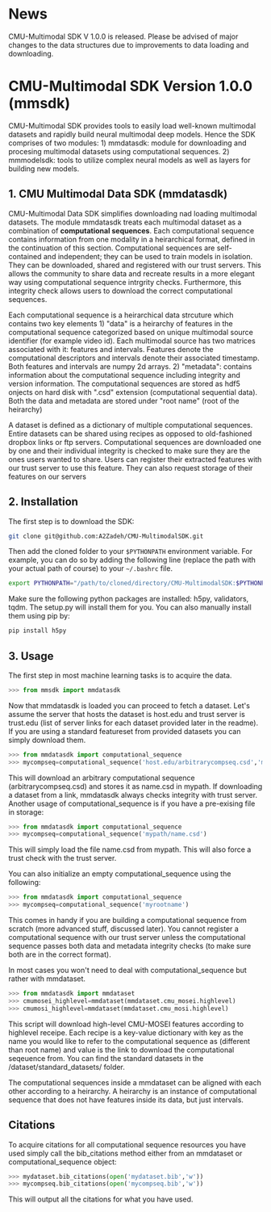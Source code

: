 # News

CMU-Multimodal SDK V 1.0.0 is released. Please be advised of major changes to the data structures due to improvements to data loading and downloading. 

# CMU-Multimodal SDK Version 1.0.0 (mmsdk)

CMU-Multimodal SDK provides tools to easily load well-known multimodal datasets and rapidly build neural multimodal deep models. Hence the SDK comprises of two modules: 1) mmdatasdk: module for downloading and procesing multimodal datasets using computational sequences. 2) mmmodelsdk: tools to utilize complex neural models as well as layers for building new models. 

## 1. CMU Multimodal Data SDK (mmdatasdk)

CMU-Multimodal Data SDK simplifies downloading nad loading multimodal datasets. The module mmdatasdk treats each multimodal dataset as a combination of **computational sequences**. Each computational sequence contains information from one modality in a heirarchical format, defined in the continuation of this section. Computational sequences are self-contained and independent; they can be used to train models in isolation. They can be downloaded, shared and registered with our trust servers. This allows the community to share data and recreate results in a more elegant way using computational sequence intrgrity checks. Furthermore, this integrity check allows users to download the correct computational sequences. 

Each computational sequence is a heirarchical data strcuture which contains two key elements 1) "data" is a heirarchy of features in the computational sequence categorized based on unique multimodal source identifier (for example video id). Each multimodal source has two matrices associated with it: features and intervals. Features denote the computational descriptors and intervals denote their associated timestamp. Both features and intervals are numpy 2d arrays. 2) "metadata": contains information about the computational sequence including integrity and version information. The computational sequences are stored as hdf5 onjects on hard disk with ".csd" extension (computational sequential data). Both the data and metadata are stored under "root name" (root of the heirarchy)

A dataset is defined as a dictionary of multiple computational sequences. Entire datasets can be shared using recipes as opposed to old-fashioned dropbox links or ftp servers. Computational sequences are downloaded one by one and their individual integrity is checked to make sure they are the ones users wanted to share. Users can register their extracted features with our trust server to use this feature. They can also request storage of their features on our servers 




## 2. Installation

The first step is to download the SDK:

```bash
git clone git@github.com:A2Zadeh/CMU-MultimodalSDK.git
```

Then add the cloned folder to your `$PYTHONPATH` environment variable. For example, you can do so by adding the following line (replace the path with your actual path of course) to your `~/.bashrc` file. 

```bash
export PYTHONPATH="/path/to/cloned/directory/CMU-MultimodalSDK:$PYTHONPATH"
```

Make sure the following python packages are installed: h5py, validators, tqdm. The setup.py will install them for you. You can also manually install them using pip by:

```bash
pip install h5py
```

## 3. Usage

The first step in most machine learning tasks is to acquire the data. 

```python
>>> from mmsdk import mmdatasdk
```

Now that mmdatasdk is loaded you can proceed to fetch a dataset. Let's assume the server that hosts the dataset is host.edu and trust server is trust.edu (list of server links for each dataset provided later in the readme). 
If you are using a standard featureset from provided datasets you can simply download them. 

```python
>>> from mmdatasdk import computational_sequence
>>> mycompseq=computational_sequence('host.edu/arbitrarycompseq.csd','mypath/name.csd')
```

This will download an arbitrary computational sequence (arbitrarycompseq.csd) and stores it as name.csd in mypath. If downloading a dataset from a link, mmdatasdk always checks integrity with trust server. Another usage of computational_sequence is if you have a pre-exising file in storage:

```python
>>> from mmdatasdk import computational_sequence
>>> mycompseq=computational_sequence('mypath/name.csd')
```

This will simply load the file name.csd from mypath. This will also force a trust check with the trust server. 

You can also initialize an empty computational_sequence using the following: 

```python
>>> from mmdatasdk import computational_sequence
>>> mycompseq=computational_sequence('myrootname')
```

This comes in handy if you are building a computational sequence from scratch (more advanced stuff, discussed later). You cannot register a computational sequence with our trust server unless the computational sequence passes both data and metadata integrity checks (to make sure both are in the correct format). 

In most cases you won't need to deal with computational_sequence but rather with mmdataset. 

```python
>>> from mmdatasdk import mmdataset
>>> cmumosei_highlevel=mmdataset(mmdataset.cmu_mosei.highlevel)
>>> cmumosi_highlevel=mmdataset(mmdataset.cmu_mosi.highlevel)
```

This script will download high-level CMU-MOSEI features according to highlevel receipe. Each recipe is a key-value dictionary with key as the name you would like to refer to the computational sequence as (different than root name) and value is the link to download the computational seqeuence from. You can find the standard datasets in the /dataset/standard_datasets/ folder. 

The computational sequences inside a mmdataset can be aligned with each other according to a heirarchy. A heirarchy is an instance of computational sequence that does not have features inside its data, but just intervals. 


## Citations
To acquire citations for all computational sequence resources you have used simply call the bib_citations method either from an mmdataset or computational_sequence object:	

```python
>>> mydataset.bib_citations(open('mydataset.bib','w'))
>>> mycompseq.bib_citations(open('mycompseq.bib','w'))
```
	
This will output all the citations for what you have used. 
